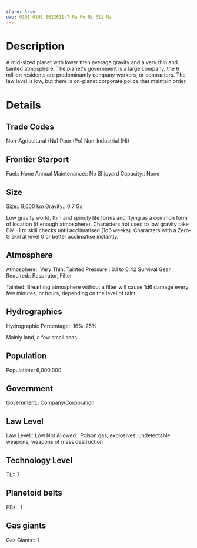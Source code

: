 ```yaml
---
share: true
uwp: 0101 0101 E622611-7 Na Po Ni 611 Na
---
```


# Description
A mid-sized planet with lower then average gravity and a very thin and tainted atmosphere.
The planet's government is a large company, the 6 million residents are predominantly company workers, or contractors.
The law level is low, but there is on-planet corporate police that maintain order.

# Details
## Trade Codes
Non-Agricultural (Na)
Poor (Po)
Non-Industrial (Ni)

## Frontier Starport
Fuel:: None
Annual Maintenance:: No
Shipyard Capacity:: None

## Size
Size:: 9,600 km
Gravity:: 0.7 Gs

Low gravity world, thin and spindly life forms and flying as a common form of location (if enough atmosphere).
Characters not used to low gravity take DM -1 to skill checks until acclimatised (1d6 weeks).
Characters with a Zero-G skill at level 0 or better acclimatise instantly.

## Atmosphere
Atmosphere:: Very Thin, Tainted
Pressure:: 0.1 to 0.42
Survival Gear Required:: Respirator, Filter

Tainted: Breathing atmosphere without a filter will cause 1d6 damage every few minutes, or hours, depending on the level of taint.

## Hydrographics
Hydrographic Percentage:: 16%-25%

Mainly land, a few small seas.

## Population
Population:: 6,000,000

## Government
Government:: Company/Corporation

## Law Level
Law Level:: Low
Not Allowed:: Poison gas, explosives, undetectable weapons, weapons of mass destruction

## Technology Level
TL:: 7

## Planetoid belts
PBs:: 1

## Gas giants
Gas Giants:: 1